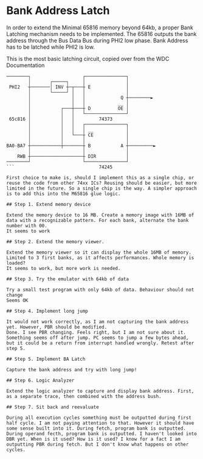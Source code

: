 # Bank Address Latch

In order to extend the Minimal 65816 memory beyond 64kb, a proper Bank Latching mechanism needs to be implemented. The 65816 outputs the bank address through the Bus Data Bus during PHI2 low phase. Bank Address has to be latched while PHI2 is low.

This is the most basic latching circuit, copied over from the WDC Documentation

```
────────┐                   ┌───────────────┐          
        │       ┌─────┐     │               │          
 PHI2   ┼───────│ INV ┼─┬───┼ E             │          
        │       └─────┘ │   │               │          
        │               │   │             Q ┼────────► 
        │               │   │            __ │          
        │           ┌───┼───┼ D          OE │          
        │           │   │   └───────────────┘          
 65c816 │           │   │         74373                     
        │           │   │   ┌───────────────┐          
        │           │   │   │ __            │          
        │           │   └───┼ CE            │          
        │           │       │               │          
BA0-BA7 ┼───────────┼───────┼ B           A ┼─────────►
        │                   │               │          
    RWB ┼───────────────────┼ DIR           │          
────────┘                   └───────────────┘          
```                               74245                        
                                                       
First choice to make is, should I implement this as a single chip, or reuse the code from other 74xx ICs? Reusing should be easier, but more limited in the future. So a single chip is the way. A simpler approach is to add this into the M65816 glue logic. 

## Step 1. Extend memory device

Extend the memory device to 16 MB. Create a memory image with 16MB of data with a recognizable pattern. For each bank, alternate the bank number with 00. 
It seems to work

## Step 2. Extend the memory viewer. 

Extend the memory viewer so it can display the whole 16MB of memory. Limited to 3 first banks, as it affects performances. Whole memory is loaded?
It seems to work, but more work is needed.

## Step 3. Try the emulator with 64kb of data

Try a small test program with only 64kb of data. Behaviour should not change
Seems OK

## Step 4. Implement long jump

It would not work correctly, as I am not capturing the bank address yet. However, PBR should be modified.
Done. I see PBR changing. Feels right, but I am not sure about it. Something seems off after jump. PC seems to jump a few bytes ahead, but it could be a return from interrupt handled wrongly. Retest after step 5. 

## Step 5. Implement BA Latch

Capture the bank address and try with long jump!

## Step 6. Logic Analyzer

Extend the logic analyzer to capture and display bank address. First, as a separate trace, then combined with the address bush.

## Step 7. Sit back and reevaluate

During all execution cycles something must be outputted during first half cycle. I am not paying attention to that. However it should have some sense built into it. During fetch, program bank is outputted. During operand fecth, program bank is outputted. I haven't looked into DBR yet. When is it used? How is it used? I know for a fact I am outputting PBR during fetch. But I don't know what happens on other cycles. 


                                                       
                                                       
                                                       
                                                       
                                                       
                                                       
                                                       
                                                       
                                                       
                                                       
                                                       
                                                       
